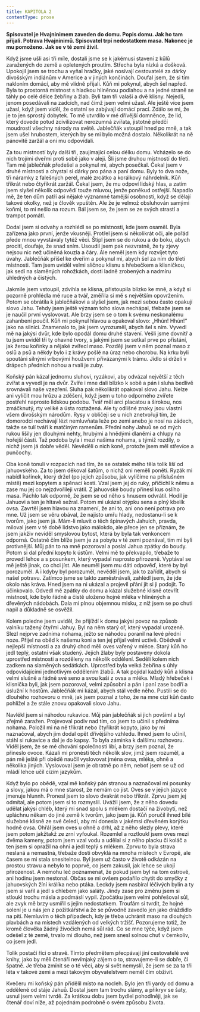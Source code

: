 ```yaml
---
title: KAPITOLA 2
contentType: prose
---
```


**Spisovatel je Hvajninimem zaveden do domu. Popis domu. Jak ho tam přijali. Potrava Hvajninimů. Spisovatel trpí nedostatkem masa. Nakonec je mu pomoženo. Jak se v té zemi živil.**

Když jsme ušli asi tři míle, dostali jsme se k jakémusi stavení z kůlů zaražených do země a opletených proutím. Střecha byla nízká a došková. Upokojil jsem se trochu a vyňal hračky, jaké nosívají cestovatelé za dárky divošským indiánům v Americe a v jiných končinách. Doufal jsem, že si tím nakloním domácí, aby mě vlídně přijali. Kůň mi pokynul, abych šel napřed. Byla to prostorná místnost s hladkou hliněnou podlahou a na jedné straně se táhly po celé délce žebřiny a žlab. Byli tam tři valaši a dvě klisny. Nejedli, jenom posedávali na zadcích, nad čímž jsem velmi užasl. Ale ještě více jsem užasl, když jsem viděl, že ostatní se zabývají domácí prací. Zdálo se mi, že je to jen sprostý dobytek. To mě utvrdilo v mé dřívější domněnce, že lid, který dovede potud zcivilizovat nerozumná zvířata, jistotně předčí moudrostí všechny národy na světě. Jablečňák vstoupil hned po mně, a tak jsem ušel hrubostem, kterých by se mi bylo možná dostalo. Několikrát na ně pánovitě zaržál a oni mu odpovídali.

Za tou místností byly další tři, zaujímající celou délku domu. Vcházelo se do nich trojími dveřmi proti sobě jako v aleji. Šli jsme druhou místností do třetí. Tam mě jablečňák předešel a pokynul mi, abych posečkal. Čekal jsem v druhé místnosti a chystal si dárky pro pána a paní domu. Byly to dva nože, tři náramky z falešných perel, malé zrcátko a korálkový náhrdelník. Kůň třikrát nebo čtyřikrát zaržál. Čekal jsem, že mu odpoví lidský hlas, a zatím jsem slyšel několik odpovědí touže mluvou, jenže poněkud ostřejší. Napadlo mě, že ten dům patří asi nějaké významné tamější osobnosti, když se dělají takové okolky, než je člověk vpuštěn. Ale že je velmož obsluhován samými koňmi, to mi nešlo na rozum. Bál jsem se, že jsem se ze svých strastí a trampot pomátl.

Dodal jsem si odvahy a rozhlédl se po místnosti, kde jsem osaměl. Byla zařízena jako první, jenže vkusněji. Protřel jsem si několikrát oči, ale pořád přede mnou vyvstávaly tytéž věci. Štípl jsem se do rukou a do boku, abych procitl, doufaje, že snad sním. Usoudil jsem pak nezvratně, že ty zjevy nejsou nic než učiněná kouzla a čáry. Ale neměl jsem kdy rozvíjet tyto úvahy. Jablečňák přišel ke dveřím a pokynul mi, abych šel za ním do třetí místnosti. Tam jsem uviděl velmi sličnou klisnu s hřebečkem a klisničkou, jak sedí na slaměných rohožkách, dosti ladně zrobených a nadmíru úhledných a čistých.

Jakmile jsem vstoupil, zdvihla se klisna, přistoupila blízko ke mně, a když si pozorně prohlédla mé ruce a tvář, změřila si mě s největším opovržením. Potom se obrátila k jablečňákovi a slyšel jsem, jak mezi sebou často opakují slovo Jahu. Tehdy jsem ještě význam toho slova nechápal, třebaže jsem se je naučil první vyslovovat. Ale brzy jsem se o tom k svému neskonalému zahanbení poučil. Kůň mi pokynul hlavou a opakoval slovo: „Hhún! Hhún!“ jako na silnici. Znamenalo to, jak jsem vyrozuměl, abych šel s ním. Vyvedl mě na jakýsi dvůr, kde bylo opodál domu druhé stavení. Vešli jsme dovnitř a tu jsem uviděl tři ty ohavné tvory, s jakými jsem se setkal prve po přistání, jak žerou kořínky a nějaké zvířecí maso. Později jsem v něm poznal maso z oslů a psů a někdy bylo i z krávy pošlé na úraz nebo chorobu. Na krku byli spoutáni silnými vrbovými houžvemi přivázanými k trámu. Jídlo si drželi v drápech předních nohou a rvali je zuby.

Koňský pán kázal jednomu sluhovi, ryzákovi, aby odvázal největší z těch zvířat a vyvedl je na dvůr. Zvíře i mne dali blízko k sobě a pán i sluha bedlivě srovnávali naše vzezření. Sluha pak několikrát opakoval slovo Jahu. Nelze ani vylíčit mou hrůzu a zděšení, když jsem u toho odporného zvířete postřehl naprosto lidskou podobu. Tvář měl arci placatou a širokou, nos zmáčknutý, rty veliké a ústa roztažená. Ale ty odlišné znaky jsou vlastní všem divošským národům. Rysy v obličeji se u nich znetvořují tím, že domorodci nechávají lézt nemluvňata leže po zemi anebo je nosí na zádech, takže se tulí tváří k matčiným ramenům. Přední nohy Jahuů se od mých rukou lišily jen dlouhými nehty, hrubými a hnědými dlaněmi a chlupy na hořejší části. Taž podoba byla i mezi našima nohama, s týmiž rozdíly, o nichž jsem já dobře věděl. Nevěděli o nich koně, protože jsem měl střevíce a punčochy.

Oba koně tonuli v rozpacích nad tím, že se ostatek mého těla tolik liší od jahuovského. Za to jsem děkoval šatům, o nichž oni neměli ponětí. Ryzák mi nabídl kořínek, který držel (po jejich způsobu, jak vylíčíme na příslušném místě) mezi kopytem a spěnací kostí. Vzal jsem jej do ruky, přičichl k němu a zase mu jej co nejzdvořileji vrátil. Z jahuovské boudy přinesl kus oslího masa. Páchlo tak odporně, že jsem se od něho s hnusem odvrátil. Hodil je Jahuovi a ten je hltavě sežral. Potom mi ukázal otýpku sena a plný kbelík ovsa. Zavrtěl jsem hlavou na znamení, že ani to, ani ono není potrava pro mne. Už jsem se věru obával, že najisto umřu hlady, nedostanu-li se k tvorům, jako jsem já. Mám-li mluvit o těch špinavých Jahuích, pravda, miloval jsem v té době lidstvo jako málokdo, ale přece jen se přiznám, že jsem jakživ neviděl smyslovou bytost, která by byla tak venkoncem odporná. Ostatně čím blíže jsem je za pobytu v té zemi poznával, tím mi byli protivnější. Můj pán to na mně pozoroval a poslal Jahua zpátky do boudy. Potom si dal přední kopyto k ústům. Velmi mě to překvapilo, třebaže to provedl lehce a s posunkem, který vypadal naprosto přirozeně. Vyptával se mě ještě jinak, co chci jíst. Ale neuměl jsem mu dáti odpověď, které by byl porozuměl. A i kdyby byl porozuměl, nevěděl jsem, jak to zařídit, abych si našel potravu. Zatímco jsme se takto zaměstnávali, zahlédl jsem, že jde okolo nás kráva. Hned jsem na ni ukázal a projevil přání jít si ji podojit. To účinkovalo. Odvedl mě zpátky do domu a kázal služebné klisně otevřít místnost, kde bylo řádně a čistě uloženo hojně mléka v hliněných a dřevěných nádobách. Dala mi plnou objemnou misku, z níž jsem se po chuti napil a důkladně se osvěžil.

Kolem poledne jsem uviděl, že přijíždí k domu jakýsi povoz na způsob valníku tažený čtyřmi Jahuy. Byl na něm starý oř, který vypadal urozeně. Slezl nejprve zadníma nohama, ježto se náhodou poranil na levé přední noze. Přijel na oběd k našemu koni a ten jej přijal velmi uctivě. Obědvali v nejlepší místnosti a za druhý chod měli oves vařený v mléce. Starý kůň ho jedl teplý, ostatní však studený. Jejich žlaby byly postaveny dokola uprostřed místnosti a rozděleny na několik oddělení. Seděli kolem nich zadkem na slaměných sedátkách. Uprostřed byla velká žebřina s úhly odpovídajícími jednotlivým oddělením žlabů. A tak pojídal každý kůň a klisna velmi slušně a řádně své seno a svou kaši z ovsa a mléka. Mladý hřebeček i klisnička byli, jak jsem pozoroval, velmi způsobní a pán i paní zase bodří a úslužní k hostům. Jablečňák mi kázal, abych stál vedle něho. Pustili se do dlouhého rozhovoru o mně, jak jsem poznal z toho, že na mne cizí kůň často pohlížel a že stále znovu opakovali slovo Jahu.

Navlékl jsem si náhodou rukavice. Můj pán jablečňák si jich povšiml a byl zřejmě zaražen. Projevoval podiv nad tím, co jsem to učinil s předníma nohama. Položil mi na ně třikrát nebo čtyřikrát kopyto, jako by mi naznačoval, abych jim dodal opět dřívějšího vzhledu. Ihned jsem to učinil, stáhl si rukavice a dal je do kapsy. To byla záminka k dalšímu rozhovoru. Viděl jsem, že se mé chování společnosti líbí, a brzy jsem poznal, že přineslo ovoce. Kázali mi pronésti těch několik slov, jimž jsem rozuměl, a pán mě ještě při obědě naučil vyslovovat jména ovsa, mléka, ohně a několika jiných. Vyslovoval jsem je obratně po něm, neboť jsem se už od mládí lehce učil cizím jazykům.

Když bylo po obědě, vzal mě koňský pán stranou a naznačoval mi posunky a slovy, jakou má o mne starost, že nemám co jíst. Oves se v jejich jazyce jmenuje hlunnh. Pronesl jsem to slovo dvakrát nebo třikrát. Zprvu jsem jej odmítal, ale potom jsem si to rozmyslil. Uvážil jsem, že z něho dovedu udělat jakýsi chléb, který mi snad spolu s mlékem dostačí na živobytí, než upláchnu někam do jiné země k tvorům, jako jsem já. Kůň poručil ihned bílé služebné klisně ze své čeledi, aby mi donesla v jakémsi dřevěném korýtku hodně ovsa. Ohřál jsem oves u ohně a drhl, až z něho slezly plevy, které jsem potom jakžtakž ze zrní vyfoukal. Rozemlel a roztloukl jsem oves mezi dvěma kameny, potom jsem vzal vodu a udělal si z něho placku či koláč a ten jsem si opražil na ohni a jedl teplý s mlékem. Zprvu to byla strava neslaná a nemastná, třebaže dosti obvyklá na mnoha místech v Evropě, ale časem se mi stala snesitelnou. Byl jsem už často v životě odkázán na prostou stravu a nebylo to poprvé, co jsem zakusil, jak lehce se ukojí přirozenost. A nemohu leč poznamenat, že pokud jsem byl na tom ostrově, ani hodinu jsem nestonal. Občas se mi ovšem podařilo chytit do smyčky z jahuovských žíní králíka nebo ptáka. Leckdy jsem nasbíral léčivých bylin a ty jsem si vařil a jedl s chlebem jako saláty. Jindy zase pro změnu jsem si stloukl trochu másla a podmáslí vypil. Zpočátku jsem velmi pohřešoval sůl, ale zvyk mě brzy usmířil s jejím nedostatkem. Troufám si tvrdit, že hojné solení je u nás jen z požitkářství a že se původně zavedlo jen jako dráždidlo na pití. Nemluvím o těch případech, kdy je třeba uchránit maso na dlouhých plavbách a na místech vzdálených od velkých tržišť. Pozorujeme totiž, že kromě člověka žádný živočich nemá sůl rád. Co se mne týče, když jsem odešel z té země, trvalo mi dlouho, než jsem snesl solnou chuť v čemkoliv, co jsem jedl.

Tolik postačí říci o stravě. Tímto předmětem přecpávají jiní cestovatelé své knihy, jako by měli čtenáři nevímjaký zájem o to, stravujeme-li se dobře, či špatně. Je třeba zmínit se o té věci, aby si svět nemyslil, že jsem se za ta tři léta v takové zemi a mezi takovým obyvatelstvem neměl čím obživit.

Kvečeru mi koňský pán přidělil místo na nocleh. Bylo jen tři yardy od domu a oddělené od stáje Jahuů. Dostal jsem tam trochu slámy, a přikryv se šaty, usnul jsem velmi tvrdě. Za krátkou dobu jsem bydlel pohodlněji, jak se čtenář doví níže, až pojednám podrobně o svém způsobu života.

